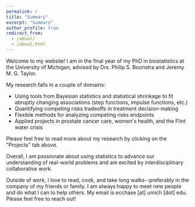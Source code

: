 ```yaml
---
permalink: /
title: "Summary"
excerpt: "Summary"
author_profile: true
redirect_from: 
  - /about/
  - /about.html
---
```


Welcome to my website! I am in the final year of my PhD in biostatistics at the University of Michigan, advised by Drs. Philip S. Boonstra and Jeremy M. G. Taylor. 

My research falls in a couple of domains: 
- Using tools from Bayesian statistics and statistical shrinkage to fit abruptly changing associations (step functions, impulse functions, etc.)
- Quantifying competing risks tradeoffs in treatment decision-making 
- Flexible methods for analyzing competing risks endpoints
- Applied projects in prostate cancer care, women's health, and the Flint water crisis

Please feel free to read more about my research by clicking on the "Projects" tab above. 

Overall, I am passionate about using statistics to advance our understanding of real-world problems and am excited by interdisciplinary collaborative work.

Outside of work, I love to read, cook, and take long walks--preferably in the company of my friends or family. I am always happy to meet new people and do what I can to help others. My email is ecchase \[at\] umich \[dot\] edu. Please feel free to reach out! 
